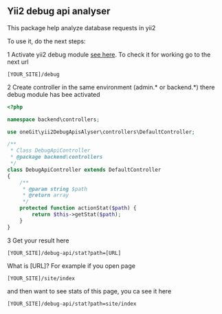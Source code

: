 Yii2 debug api analyser
-----
This package help analyze database requests in yii2

To use it, do the next steps:

1 Activate yii2 debug module [see here](https://www.yiiframework.com/extension/yiisoft/yii2-debug).
To check it for working go to the next url

```
[YOUR_SITE]/debug
```

2 Create controller in the same environment (admin.* or backend.*) there debug module has bee activated

```php
<?php

namespace backend\controllers;

use oneGit\yii2DebugApisAlyser\controllers\DefaultController;

/**
 * Class DebugApiController
 * @package backend\controllers
 */
class DebugApiController extends DefaultController
{
    /**
     * @param string $path
     * @return array
     */
    protected function actionStat($path) {
        return $this->getStat($path);
    }
}

```
3 Get your result here
```
[YOUR_SITE]/debug-api/stat?path=[URL]
```
What is [URL]? For example if you open page 
```
[YOUR_SITE]/site/index
```
and then want to see stats of this page, you ca see it here

```
[YOUR_SITE]/debug-api/stat?path=site/index
```
